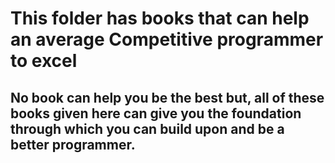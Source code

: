 # This folder has books that can help an average Competitive programmer to excel
## No book can help you be the best but, all of these books given here can give you the foundation through which you can build upon and be a better programmer.
